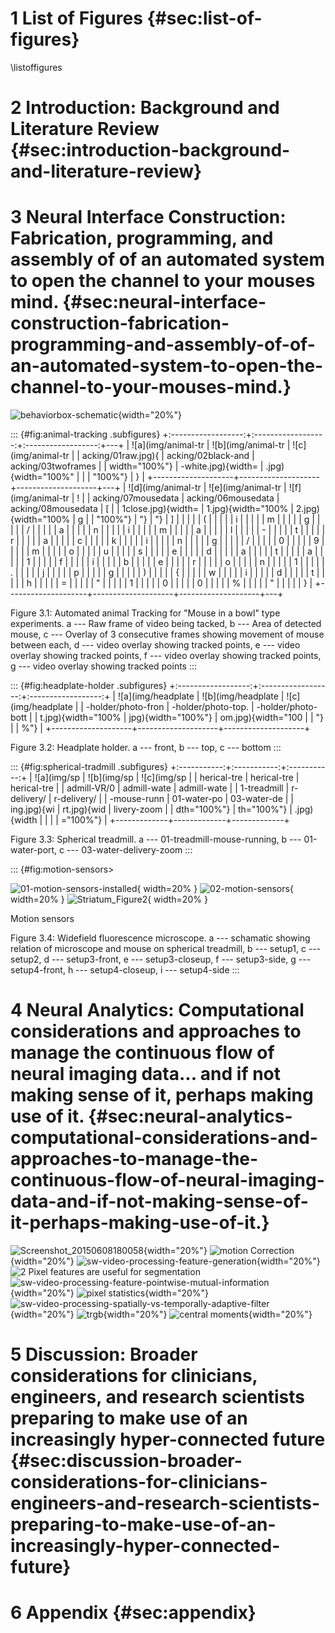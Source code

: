 1 List of Figures {#sec:list-of-figures}
=================

\listoffigures

2 Introduction: Background and Literature Review {#sec:introduction-background-and-literature-review}
================================================

3 Neural Interface Construction: Fabrication, programming, and assembly of of an automated system to open the channel to your mouses mind. {#sec:neural-interface-construction-fabrication-programming-and-assembly-of-of-an-automated-system-to-open-the-channel-to-your-mouses-mind.}
==========================================================================================================================================

![behaviorbox-schematic](img/behavior-box/task-schematic.jpg){width="20%"}

::: {#fig:animal-tracking .subfigures}
+:------------------:+:------------------:+:------------------:+---+
| ![a](img/animal-tr | ![b](img/animal-tr | ![c](img/animal-tr |
| acking/01raw.jpg){ | acking/02black-and | acking/03twoframes |
| width="100%"}      | -white.jpg){width= | .jpg){width="100%" |
|                    | "100%"}            | }                  |
+--------------------+--------------------+--------------------+---+
| ![d](img/animal-tr | ![e](img/animal-tr | ![f](img/animal-tr | ! |
| acking/07mousedata | acking/06mousedata | acking/08mousedata | [ |
| 1close.jpg){width= | 1.jpg){width="100% | 2.jpg){width="100% | g |
| "100%"}            | "}                 | "}                 | ] |
|                    |                    |                    | ( |
|                    |                    |                    | i |
|                    |                    |                    | m |
|                    |                    |                    | g |
|                    |                    |                    | / |
|                    |                    |                    | a |
|                    |                    |                    | n |
|                    |                    |                    | i |
|                    |                    |                    | m |
|                    |                    |                    | a |
|                    |                    |                    | l |
|                    |                    |                    | - |
|                    |                    |                    | t |
|                    |                    |                    | r |
|                    |                    |                    | a |
|                    |                    |                    | c |
|                    |                    |                    | k |
|                    |                    |                    | i |
|                    |                    |                    | n |
|                    |                    |                    | g |
|                    |                    |                    | / |
|                    |                    |                    | 0 |
|                    |                    |                    | 9 |
|                    |                    |                    | m |
|                    |                    |                    | o |
|                    |                    |                    | u |
|                    |                    |                    | s |
|                    |                    |                    | e |
|                    |                    |                    | d |
|                    |                    |                    | a |
|                    |                    |                    | t |
|                    |                    |                    | a |
|                    |                    |                    | 1 |
|                    |                    |                    | f |
|                    |                    |                    | i |
|                    |                    |                    | b |
|                    |                    |                    | e |
|                    |                    |                    | r |
|                    |                    |                    | o |
|                    |                    |                    | n |
|                    |                    |                    | 1 |
|                    |                    |                    | . |
|                    |                    |                    | j |
|                    |                    |                    | p |
|                    |                    |                    | g |
|                    |                    |                    | ) |
|                    |                    |                    | { |
|                    |                    |                    | w |
|                    |                    |                    | i |
|                    |                    |                    | d |
|                    |                    |                    | t |
|                    |                    |                    | h |
|                    |                    |                    | = |
|                    |                    |                    | " |
|                    |                    |                    | 1 |
|                    |                    |                    | 0 |
|                    |                    |                    | 0 |
|                    |                    |                    | % |
|                    |                    |                    | " |
|                    |                    |                    | } |
+--------------------+--------------------+--------------------+---+

Figure 3.1: Automated animal Tracking for "Mouse in a bowl" type
experiments. a --- Raw frame of video being tacked, b --- Area of
detected mouse, c --- Overlay of 3 consecutive frames showing movement
of mouse between each, d --- video overlay showing tracked points, e ---
video overlay showing tracked points, f --- video overlay showing
tracked points, g --- video overlay showing tracked points
:::

<!-- Headplate Holder -->

::: {#fig:headplate-holder .subfigures}
+:------------------:+:------------------:+:------------------:+
| ![a](img/headplate | ![b](img/headplate | ![c](img/headplate |
| -holder/photo-fron | -holder/photo-top. | -holder/photo-bott |
| t.jpg){width="100% | jpg){width="100%"} | om.jpg){width="100 |
| "}                 |                    | %"}                |
+--------------------+--------------------+--------------------+

Figure 3.2: Headplate holder. a --- front, b --- top, c --- bottom
:::

<!-- Spherical Treadmill -->

::: {#fig:spherical-tradmill .subfigures}
+:-----------:+:-----------:+:-----------:+
| ![a](img/sp | ![b](img/sp | ![c](img/sp |
| herical-tre | herical-tre | herical-tre |
| admill-VR/0 | admill-wate | admill-wate |
| 1-treadmill | r-delivery/ | r-delivery/ |
| -mouse-runn | 01-water-po | 03-water-de |
| ing.jpg){wi | rt.jpg){wid | livery-zoom |
| dth="100%"} | th="100%"}  | .jpg){width |
|             |             | ="100%"}    |
+-------------+-------------+-------------+

Figure 3.3: Spherical treadmill. a --- 01-treadmill-mouse-running, b ---
01-water-port, c --- 03-water-delivery-zoom
:::

::: {#fig:motion-sensors>

![01-motion-sensors-installed](img/spherical-treadmill-motion-sensors/01-motion-sensors-installed.jpg){ width=20% }
![02-motion-sensors](img/spherical-treadmill-motion-sensors/02-motion-sensors.jpg){ width=20% }
![Striatum_Figure2](img/spherical-treadmill-motion-sensors/Striatum_Figure2.png){ width=20% }

Motion sensors
</div>


<!-- Microscopes -->
<div id= .subfigures fig:widefield-microscope=""}
+:-----------:+---+---+
| ![a](img/mi |
| croscope/wi |
| defield_mic |
| roscope_dia |
| gram.png){w |
| idth="100%" |
| }           |
+-------------+---+---+
| ![b](img/mi | ! |
| croscope/se | [ |
| tup1.jpg){w | c |
| idth="100%" | ] |
| }           | ( |
|             | i |
|             | m |
|             | g |
|             | / |
|             | m |
|             | i |
|             | c |
|             | r |
|             | o |
|             | s |
|             | c |
|             | o |
|             | p |
|             | e |
|             | / |
|             | s |
|             | e |
|             | t |
|             | u |
|             | p |
|             | 2 |
|             | . |
|             | j |
|             | p |
|             | g |
|             | ) |
|             | { |
|             | w |
|             | i |
|             | d |
|             | t |
|             | h |
|             | = |
|             | " |
|             | 1 |
|             | 0 |
|             | 0 |
|             | % |
|             | " |
|             | } |
+-------------+---+---+
| ![d](img/mi | ! | ! |
| croscope/se | [ | [ |
| tup3-front. | e | f |
| jpg){width= | ] | ] |
| "100%"}     | ( | ( |
|             | i | i |
|             | m | m |
|             | g | g |
|             | / | / |
|             | m | m |
|             | i | i |
|             | c | c |
|             | r | r |
|             | o | o |
|             | s | s |
|             | c | c |
|             | o | o |
|             | p | p |
|             | e | e |
|             | / | / |
|             | s | s |
|             | e | e |
|             | t | t |
|             | u | u |
|             | p | p |
|             | 3 | 3 |
|             | - | - |
|             | c | s |
|             | l | i |
|             | o | d |
|             | s | e |
|             | e | . |
|             | u | j |
|             | p | p |
|             | . | g |
|             | j | ) |
|             | p | { |
|             | g | w |
|             | ) | i |
|             | { | d |
|             | w | t |
|             | i | h |
|             | d | = |
|             | t | " |
|             | h | 1 |
|             | = | 0 |
|             | " | 0 |
|             | 1 | % |
|             | 0 | " |
|             | 0 | } |
|             | % |   |
|             | " |   |
|             | } |   |
+-------------+---+---+
| ![g](img/mi | ! | ! |
| croscope/se | [ | [ |
| tup4-front. | h | i |
| jpg){width= | ] | ] |
| "100%"}     | ( | ( |
|             | i | i |
|             | m | m |
|             | g | g |
|             | / | / |
|             | m | m |
|             | i | i |
|             | c | c |
|             | r | r |
|             | o | o |
|             | s | s |
|             | c | c |
|             | o | o |
|             | p | p |
|             | e | e |
|             | / | / |
|             | s | s |
|             | e | e |
|             | t | t |
|             | u | u |
|             | p | p |
|             | 4 | 4 |
|             | - | - |
|             | c | s |
|             | l | i |
|             | o | d |
|             | s | e |
|             | e | . |
|             | u | j |
|             | p | p |
|             | . | g |
|             | j | ) |
|             | p | { |
|             | g | w |
|             | ) | i |
|             | { | d |
|             | w | t |
|             | i | h |
|             | d | = |
|             | t | " |
|             | h | 1 |
|             | = | 0 |
|             | " | 0 |
|             | 1 | % |
|             | 0 | " |
|             | 0 | } |
|             | % |   |
|             | " |   |
|             | } |   |
+-------------+---+---+

Figure 3.4: Widefield fluorescence microscope. a --- schamatic showing
relation of microscope and mouse on spherical treadmill, b --- setup1, c
--- setup2, d --- setup3-front, e --- setup3-closeup, f --- setup3-side,
g --- setup4-front, h --- setup4-closeup, i --- setup4-side
:::

4 Neural Analytics: Computational considerations and approaches to manage the continuous flow of neural imaging data... and if not making sense of it, perhaps making use of it. {#sec:neural-analytics-computational-considerations-and-approaches-to-manage-the-continuous-flow-of-neural-imaging-data-and-if-not-making-sense-of-it-perhaps-making-use-of-it.}
================================================================================================================================================================================

![Screenshot\_20150608180058](img/sw-gui-interactive-parameter-selection-homomorphic-filter/Screenshot_20150608180058.png){width="20%"}
![motion
Correction](img/sw-fluopro/motion_correction_sample.png){width="20%"}
![sw-video-processing-feature-generation](img/sw-video-processing-feature-generation.png){width="20%"}
![2](img/2.png) Pixel features are useful for segmentation
![sw-video-processing-feature-pointwise-mutual-information](img/sw-video-processing-feature-pointwise-mutual-information.png){width="20%"}
![pixel statistics](img/sw-sequence-bw.png){width="20%"}
![sw-video-processing-spatially-vs-temporally-adaptive-filter](img/sw-video-processing-spatially-vs-temporally-adaptive-filter.png){width="20%"}
![trgb](vid/trgb-013.gif){width="20%"} ![central
moments](img/sw-video-statistics/statistics_of_128_frames_contrast_enhanced.jpg){width="20%"}

5 Discussion: Broader considerations for clinicians, engineers, and research scientists preparing to make use of an increasingly hyper-connected future {#sec:discussion-broader-considerations-for-clinicians-engineers-and-research-scientists-preparing-to-make-use-of-an-increasingly-hyper-connected-future}
=======================================================================================================================================================

6 Appendix {#sec:appendix}
==========
